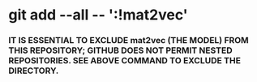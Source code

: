 # git add --all -- ':!mat2vec'
### IT IS ESSENTIAL TO EXCLUDE mat2vec (THE MODEL) FROM THIS REPOSITORY; GITHUB DOES NOT PERMIT NESTED REPOSITORIES. SEE ABOVE COMMAND TO EXCLUDE THE DIRECTORY.
